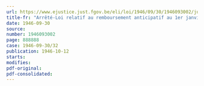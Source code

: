 ```yaml
---
url: https://www.ejustice.just.fgov.be/eli/loi/1946/09/30/1946093002/justel
title-fr: "Arrêté-Loi relatif au remboursement anticipatif au 1er janvier 1947 du solde de l'Emprunt extérieur de conversion 5 % 1934 de 475 millions de francs français"
date: 1946-09-30
source:
number: 1946093002
page: 888888
case: 1946-09-30/32
publication: 1946-10-12
starts:
modifies:
pdf-original:
pdf-consolidated:
---
```


